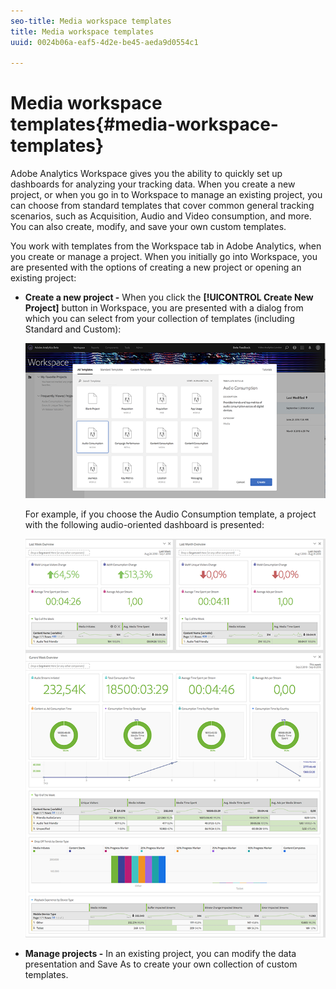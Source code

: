 ```yaml
---
seo-title: Media workspace templates
title: Media workspace templates
uuid: 0024b06a-eaf5-4d2e-be45-aeda9d0554c1

---
```


# Media workspace templates{#media-workspace-templates}

Adobe Analytics Workspace gives you the ability to quickly set up dashboards for analyzing your tracking data. When you create a new project, or when you go in to Workspace to manage an existing project, you can choose from standard templates that cover common general tracking scenarios, such as Acquisition, Audio and Video consumption, and more. You can also create, modify, and save your own custom templates.

You work with templates from the Workspace tab in Adobe Analytics, when you create or manage a project. When you initially go into Workspace, you are presented with the options of creating a new project or opening an existing project:

* **Create a new project -** When you click the **[!UICONTROL Create New Project]** button in Workspace, you are presented with a dialog from which you can select from your collection of templates (including Standard and Custom):

  ![](assets/all-templates-audio.png)

  For example, if you choose the Audio Consumption template, a project with the following audio-oriented dashboard is presented:

  ![](assets/aa-workspace.png)

* **Manage projects -** In an existing project, you can modify the data presentation and Save As to create your own collection of custom templates.

